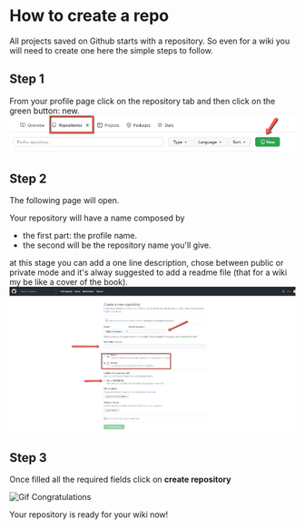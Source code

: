 # How to create a repo

All projects saved on Github starts with a repository.
So even for a wiki you will need to create one here the simple steps to follow.

## Step 1
From your profile page click on the repository tab and then click on the green button: new.
![Step 1 creating a repository, screenshot](https://github.com/frankie-t-h/wiki-repo/blob/paola's_Branch/pictures/Create%20a%20repo%20step%201.png)

## Step 2
The following page will open.

Your repository will have a name composed by 
- the first part: the profile name.
- the second will be the repository name you'll give.

at this stage you can add a one line description, chose between public or private mode and it's alway suggested to add a readme file (that for a wiki my be like a cover of the book).
![Step 2 creating a repository, screenshot](https://github.com/frankie-t-h/wiki-repo/blob/paola's_Branch/pictures/Create%20a%20repo%20step%202.png)

## Step 3
Once filled all the required fields click on **create repository**

![Gif Congratulations](https://media.giphy.com/media/1O1UUSESiuGSi1VdT6/giphy.gif)

Your repository is ready for your wiki now!